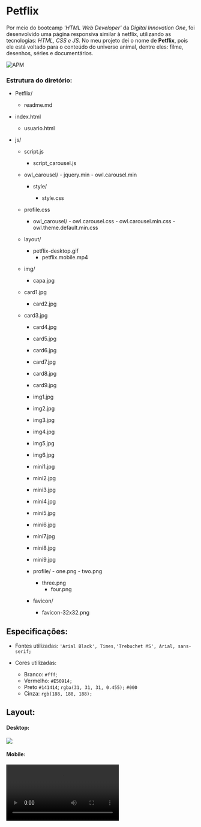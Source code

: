 # Petflix

Por meio do bootcamp *'HTML Web Developer'* da *Digital Innovation One*, foi desenvolvido uma página responsiva similar à netflix, utilizando as tecnologias: _HTML, CSS e JS_. No meu projeto dei o nome de **Petflix**, pois ele está voltado para o conteúdo do universo animal, dentre eles: filme, desenhos, séries e documentários. 

![APM](https://img.shields.io/apm/l/vim-mode?color=blue)

### Estrutura do diretório:

 - Petflix/

   	- readme.md
- index.html
   - usuario.html
- js/
  
  - script.js
     - script_carousel.js
  - owl_carousel/
       	- jquery.min
       	- owl.carousel.min
    - style/
  
      - style.css
   - profile.css
      - owl_carousel/
        	- owl.carousel.css
        	- owl.carousel.min.css
        	- owl.theme.default.min.css
    - layout/
      	- petflix-desktop.gif
          	- petflix.mobile.mp4
   - img/

     - capa.jpg
  - card1.jpg
     - card2.jpg
  - card3.jpg
     - card4.jpg
     - card5.jpg
     - card6.jpg
     - card7.jpg
     - card8.jpg
     - card9.jpg
     - img1.jpg
     - img2.jpg
     - img3.jpg
     - img4.jpg
     - img5.jpg
     - img6.jpg
     - mini1.jpg
     - mini2.jpg
     - mini3.jpg
     - mini4.jpg
     - mini5.jpg
     - mini6.jpg
     - mini7.jpg
     - mini8.jpg
     - mini9.jpg
  
      - profile/
        	- one.png
           	- two.png
     	- three.png
           	- four.png
  
     - favicon/
       - favicon-32x32.png

## Especificações:

- Fontes utilizadas:  `'Arial Black', Times,'Trebuchet MS', Arial, sans-serif;`

- Cores utilizadas:

  -   Branco:  `#fff`;
  -   Vermelho: `#E50914;`
  -   Preto `#141414`; `rgba(31, 31, 31, 0.455);` `#000`
  -   Cinza: `rgb(188, 188, 188);`

  

## Layout:



#### Desktop:

![](https://github.com/Bruno-Luna/Petflix/blob/master/layout/petflix-desktop.gif)



#### Mobile:

![](https://github.com/Bruno-Luna/Petflix/blob/master/layout/petflix-mobile.mp4)